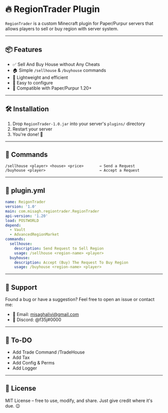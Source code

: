 # 🔥 RegionTrader Plugin

`RegionTrader` is a custom Minecraft plugin for Paper/Purpur servers that allows players to sell or buy region with server system.

---

## 📦 Features

- ✅ Sell And Buy House without Any Cheats
- 🏠 Simple `/sellhouse` & `/buyhouse` commands
- 💾 Lightweight and efficient
- 📜 Easy to configure
- 🧩 Compatible with Paper/Purpur 1.20+

---

## 🛠 Installation

1. Drop `RegionTrader-1.0.jar` into your server's `plugins/` directory
2. Restart your server
3. You're done! 🚀

---

## 🧪 Commands

```
/sellhouse <player> <house> <price>       → Send a Request
/buyhouse <player>                        → Accept a Request
```
---

## 📁 plugin.yml

```yaml
name: ReigonTrader
version: '1.0'
main: com.misagh.regiontrader.RegionTrader
api-version: '1.20'
load: POSTWORLD
depend:
  - Vault
  - AdvancedRegionMarket
commands:
  sellhouse:
    description: Send Request to Sell Region
    usage: /sellhouse <region-name> <player>
  buyhouse:
    description: Accept (Buy) The Request To Buy Region
    usage: /buyhouse <region-name> <player>
```

---

## 💬 Support

Found a bug or have a suggestion? Feel free to open an issue or contact me:
- 📧 Email: misaghalivi@gmail.com
- 🧵 Discord: @f35j#0000

---

## 🧠 To-DO

- Add Trade Command /TradeHouse
- Add Tax
- Add Config & Perms
- Add Logger

---

## 📜 License

MIT License – free to use, modify, and share. Just give credit where it's due. 😉
